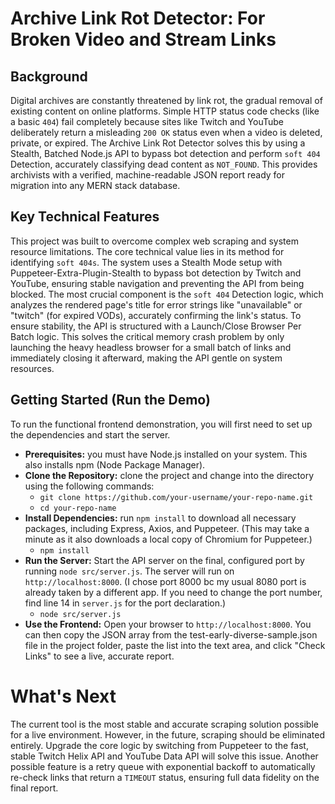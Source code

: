 # Archive Link Rot Detector: For Broken Video and Stream Links

## Background
Digital archives are constantly threatened by link rot, the gradual removal of existing content on online platforms. Simple HTTP status code checks (like a basic ```404```) fail completely because sites like Twitch and YouTube deliberately return a misleading ```200 OK``` status even when a video is deleted, private, or expired. The Archive Link Rot Detector solves this by using a Stealth, Batched Node.js API to bypass bot detection and perform ```soft 404``` Detection, accurately classifying dead content as ```NOT_FOUND```. This provides archivists with a verified, machine-readable JSON report ready for migration into any MERN stack database.

## Key Technical Features
This project was built to overcome complex web scraping and system resource limitations. The core technical value lies in its method for identifying ```soft 404s```. The system uses a Stealth Mode setup with Puppeteer-Extra-Plugin-Stealth to bypass bot detection by Twitch and YouTube, ensuring stable navigation and preventing the API from being blocked. The most crucial component is the ```soft 404``` Detection logic, which analyzes the rendered page's title for error strings like "unavailable" or "twitch" (for expired VODs), accurately confirming the link's status. To ensure stability, the API is structured with a Launch/Close Browser Per Batch logic. This solves the critical memory crash problem by only launching the heavy headless browser for a small batch of links and immediately closing it afterward, making the API gentle on system resources.

## Getting Started (Run the Demo)
To run the functional frontend demonstration, you will first need to set up the dependencies and start the server.

- **Prerequisites:** you must have Node.js installed on your system. This also installs npm (Node Package Manager).
- **Clone the Repository:** clone the project and change into the directory using the following commands:
  - ```git clone https://github.com/your-username/your-repo-name.git```
  - ```cd your-repo-name```
- **Install Dependencies:** run ```npm install``` to download all necessary packages, including Express, Axios, and Puppeteer. (This may take a minute as it also downloads a local copy of Chromium for Puppeteer.)
  - ```npm install```
- **Run the Server:** Start the API server on the final, configured port by running ```node src/server.js```. The server will run on ```http://localhost:8000```. (I chose port 8000 bc my usual 8080 port is already taken by a different app. If you need to change the port number, find line 14 in ```server.js``` for the port declaration.)
  - ```node src/server.js```
- **Use the Frontend:** Open your browser to ```http://localhost:8000```. You can then copy the JSON array from the test-early-diverse-sample.json file in the project folder, paste the list into the text area, and click "Check Links" to see a live, accurate report.

# What's Next
The current tool is the most stable and accurate scraping solution possible for a live environment. However, in the future, scraping should be eliminated entirely. Upgrade the core logic by switching from Puppeteer to the fast, stable Twitch Helix API and YouTube Data API will solve this issue. Another possible feature is a retry queue with exponential backoff to automatically re-check links that return a ```TIMEOUT``` status, ensuring full data fidelity on the final report.
